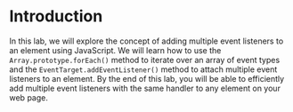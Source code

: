 # Introduction

In this lab, we will explore the concept of adding multiple event listeners to an element using JavaScript. We will learn how to use the `Array.prototype.forEach()` method to iterate over an array of event types and the `EventTarget.addEventListener()` method to attach multiple event listeners to an element. By the end of this lab, you will be able to efficiently add multiple event listeners with the same handler to any element on your web page.

